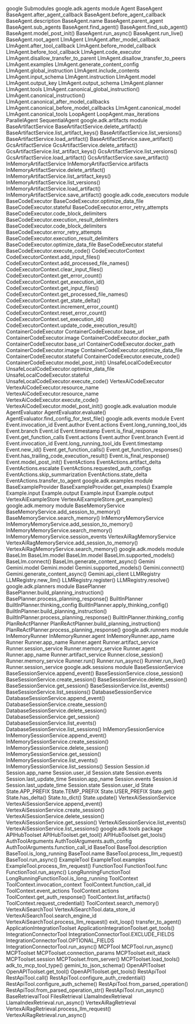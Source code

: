 google
Submodules
google.adk.agents module
Agent
BaseAgent
BaseAgent.after_agent_callback
BaseAgent.before_agent_callback
BaseAgent.description
BaseAgent.name
BaseAgent.parent_agent
BaseAgent.sub_agents
BaseAgent.find_agent()
BaseAgent.find_sub_agent()
BaseAgent.model_post_init()
BaseAgent.run_async()
BaseAgent.run_live()
BaseAgent.root_agent
LlmAgent
LlmAgent.after_model_callback
LlmAgent.after_tool_callback
LlmAgent.before_model_callback
LlmAgent.before_tool_callback
LlmAgent.code_executor
LlmAgent.disallow_transfer_to_parent
LlmAgent.disallow_transfer_to_peers
LlmAgent.examples
LlmAgent.generate_content_config
LlmAgent.global_instruction
LlmAgent.include_contents
LlmAgent.input_schema
LlmAgent.instruction
LlmAgent.model
LlmAgent.output_key
LlmAgent.output_schema
LlmAgent.planner
LlmAgent.tools
LlmAgent.canonical_global_instruction()
LlmAgent.canonical_instruction()
LlmAgent.canonical_after_model_callbacks
LlmAgent.canonical_before_model_callbacks
LlmAgent.canonical_model
LlmAgent.canonical_tools
LoopAgent
LoopAgent.max_iterations
ParallelAgent
SequentialAgent
google.adk.artifacts module
BaseArtifactService
BaseArtifactService.delete_artifact()
BaseArtifactService.list_artifact_keys()
BaseArtifactService.list_versions()
BaseArtifactService.load_artifact()
BaseArtifactService.save_artifact()
GcsArtifactService
GcsArtifactService.delete_artifact()
GcsArtifactService.list_artifact_keys()
GcsArtifactService.list_versions()
GcsArtifactService.load_artifact()
GcsArtifactService.save_artifact()
InMemoryArtifactService
InMemoryArtifactService.artifacts
InMemoryArtifactService.delete_artifact()
InMemoryArtifactService.list_artifact_keys()
InMemoryArtifactService.list_versions()
InMemoryArtifactService.load_artifact()
InMemoryArtifactService.save_artifact()
google.adk.code_executors module
BaseCodeExecutor
BaseCodeExecutor.optimize_data_file
BaseCodeExecutor.stateful
BaseCodeExecutor.error_retry_attempts
BaseCodeExecutor.code_block_delimiters
BaseCodeExecutor.execution_result_delimiters
BaseCodeExecutor.code_block_delimiters
BaseCodeExecutor.error_retry_attempts
BaseCodeExecutor.execution_result_delimiters
BaseCodeExecutor.optimize_data_file
BaseCodeExecutor.stateful
BaseCodeExecutor.execute_code()
CodeExecutorContext
CodeExecutorContext.add_input_files()
CodeExecutorContext.add_processed_file_names()
CodeExecutorContext.clear_input_files()
CodeExecutorContext.get_error_count()
CodeExecutorContext.get_execution_id()
CodeExecutorContext.get_input_files()
CodeExecutorContext.get_processed_file_names()
CodeExecutorContext.get_state_delta()
CodeExecutorContext.increment_error_count()
CodeExecutorContext.reset_error_count()
CodeExecutorContext.set_execution_id()
CodeExecutorContext.update_code_execution_result()
ContainerCodeExecutor
ContainerCodeExecutor.base_url
ContainerCodeExecutor.image
ContainerCodeExecutor.docker_path
ContainerCodeExecutor.base_url
ContainerCodeExecutor.docker_path
ContainerCodeExecutor.image
ContainerCodeExecutor.optimize_data_file
ContainerCodeExecutor.stateful
ContainerCodeExecutor.execute_code()
ContainerCodeExecutor.model_post_init()
UnsafeLocalCodeExecutor
UnsafeLocalCodeExecutor.optimize_data_file
UnsafeLocalCodeExecutor.stateful
UnsafeLocalCodeExecutor.execute_code()
VertexAiCodeExecutor
VertexAiCodeExecutor.resource_name
VertexAiCodeExecutor.resource_name
VertexAiCodeExecutor.execute_code()
VertexAiCodeExecutor.model_post_init()
google.adk.evaluation module
AgentEvaluator
AgentEvaluator.evaluate()
AgentEvaluator.find_config_for_test_file()
google.adk.events module
Event
Event.invocation_id
Event.author
Event.actions
Event.long_running_tool_ids
Event.branch
Event.id
Event.timestamp
Event.is_final_response
Event.get_function_calls
Event.actions
Event.author
Event.branch
Event.id
Event.invocation_id
Event.long_running_tool_ids
Event.timestamp
Event.new_id()
Event.get_function_calls()
Event.get_function_responses()
Event.has_trailing_code_execution_result()
Event.is_final_response()
Event.model_post_init()
EventActions
EventActions.artifact_delta
EventActions.escalate
EventActions.requested_auth_configs
EventActions.skip_summarization
EventActions.state_delta
EventActions.transfer_to_agent
google.adk.examples module
BaseExampleProvider
BaseExampleProvider.get_examples()
Example
Example.input
Example.output
Example.input
Example.output
VertexAiExampleStore
VertexAiExampleStore.get_examples()
google.adk.memory module
BaseMemoryService
BaseMemoryService.add_session_to_memory()
BaseMemoryService.search_memory()
InMemoryMemoryService
InMemoryMemoryService.add_session_to_memory()
InMemoryMemoryService.search_memory()
InMemoryMemoryService.session_events
VertexAiRagMemoryService
VertexAiRagMemoryService.add_session_to_memory()
VertexAiRagMemoryService.search_memory()
google.adk.models module
BaseLlm
BaseLlm.model
BaseLlm.model
BaseLlm.supported_models()
BaseLlm.connect()
BaseLlm.generate_content_async()
Gemini
Gemini.model
Gemini.model
Gemini.supported_models()
Gemini.connect()
Gemini.generate_content_async()
Gemini.api_client
LLMRegistry
LLMRegistry.new_llm()
LLMRegistry.register()
LLMRegistry.resolve()
google.adk.planners module
BasePlanner
BasePlanner.build_planning_instruction()
BasePlanner.process_planning_response()
BuiltInPlanner
BuiltInPlanner.thinking_config
BuiltInPlanner.apply_thinking_config()
BuiltInPlanner.build_planning_instruction()
BuiltInPlanner.process_planning_response()
BuiltInPlanner.thinking_config
PlanReActPlanner
PlanReActPlanner.build_planning_instruction()
PlanReActPlanner.process_planning_response()
google.adk.runners module
InMemoryRunner
InMemoryRunner.agent
InMemoryRunner.app_name
Runner
Runner.app_name
Runner.agent
Runner.artifact_service
Runner.session_service
Runner.memory_service
Runner.agent
Runner.app_name
Runner.artifact_service
Runner.close_session()
Runner.memory_service
Runner.run()
Runner.run_async()
Runner.run_live()
Runner.session_service
google.adk.sessions module
BaseSessionService
BaseSessionService.append_event()
BaseSessionService.close_session()
BaseSessionService.create_session()
BaseSessionService.delete_session()
BaseSessionService.get_session()
BaseSessionService.list_events()
BaseSessionService.list_sessions()
DatabaseSessionService
DatabaseSessionService.append_event()
DatabaseSessionService.create_session()
DatabaseSessionService.delete_session()
DatabaseSessionService.get_session()
DatabaseSessionService.list_events()
DatabaseSessionService.list_sessions()
InMemorySessionService
InMemorySessionService.append_event()
InMemorySessionService.create_session()
InMemorySessionService.delete_session()
InMemorySessionService.get_session()
InMemorySessionService.list_events()
InMemorySessionService.list_sessions()
Session
Session.id
Session.app_name
Session.user_id
Session.state
Session.events
Session.last_update_time
Session.app_name
Session.events
Session.id
Session.last_update_time
Session.state
Session.user_id
State
State.APP_PREFIX
State.TEMP_PREFIX
State.USER_PREFIX
State.get()
State.has_delta()
State.to_dict()
State.update()
VertexAiSessionService
VertexAiSessionService.append_event()
VertexAiSessionService.create_session()
VertexAiSessionService.delete_session()
VertexAiSessionService.get_session()
VertexAiSessionService.list_events()
VertexAiSessionService.list_sessions()
google.adk.tools package
APIHubToolset
APIHubToolset.get_tool()
APIHubToolset.get_tools()
AuthToolArguments
AuthToolArguments.auth_config
AuthToolArguments.function_call_id
BaseTool
BaseTool.description
BaseTool.is_long_running
BaseTool.name
BaseTool.process_llm_request()
BaseTool.run_async()
ExampleTool
ExampleTool.examples
ExampleTool.process_llm_request()
FunctionTool
FunctionTool.func
FunctionTool.run_async()
LongRunningFunctionTool
LongRunningFunctionTool.is_long_running
ToolContext
ToolContext.invocation_context
ToolContext.function_call_id
ToolContext.event_actions
ToolContext.actions
ToolContext.get_auth_response()
ToolContext.list_artifacts()
ToolContext.request_credential()
ToolContext.search_memory()
VertexAiSearchTool
VertexAiSearchTool.data_store_id
VertexAiSearchTool.search_engine_id
VertexAiSearchTool.process_llm_request()
exit_loop()
transfer_to_agent()
ApplicationIntegrationToolset
ApplicationIntegrationToolset.get_tools()
IntegrationConnectorTool
IntegrationConnectorTool.EXCLUDE_FIELDS
IntegrationConnectorTool.OPTIONAL_FIELDS
IntegrationConnectorTool.run_async()
MCPTool
MCPTool.run_async()
MCPToolset
MCPToolset.connection_params
MCPToolset.exit_stack
MCPToolset.session
MCPToolset.from_server()
MCPToolset.load_tools()
adk_to_mcp_tool_type()
gemini_to_json_schema()
OpenAPIToolset
OpenAPIToolset.get_tool()
OpenAPIToolset.get_tools()
RestApiTool
RestApiTool.call()
RestApiTool.configure_auth_credential()
RestApiTool.configure_auth_scheme()
RestApiTool.from_parsed_operation()
RestApiTool.from_parsed_operation_str()
RestApiTool.run_async()
BaseRetrievalTool
FilesRetrieval
LlamaIndexRetrieval
LlamaIndexRetrieval.run_async()
VertexAiRagRetrieval
VertexAiRagRetrieval.process_llm_request()
VertexAiRagRetrieval.run_async()